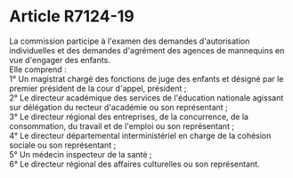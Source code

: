 # Article R7124-19

  
La commission participe à l'examen des demandes d'autorisation individuelles et des demandes d'agrément des agences de mannequins en vue d'engager des enfants.   
Elle comprend :   
1° Un magistrat chargé des fonctions de juge des enfants et désigné par le premier président de la cour d'appel, président ;   
2° Le directeur académique des services de l'éducation nationale agissant sur délégation du recteur d'académie ou son représentant ;   
3° Le directeur régional des entreprises, de la concurrence, de la consommation, du travail et de l'emploi ou son représentant ;   
4° Le directeur départemental interministériel en charge de la cohésion sociale ou son représentant ;   
5° Un médecin inspecteur de la santé ;   
6° Le directeur régional des affaires culturelles ou son représentant.